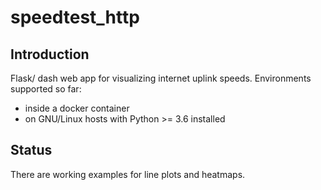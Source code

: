# speedtest_http
## Introduction

Flask/ dash web app for visualizing internet uplink speeds. Environments
supported so far:

* inside a docker container
* on GNU/Linux hosts with Python >= 3.6 installed

## Status

There are working examples for line plots and heatmaps.
